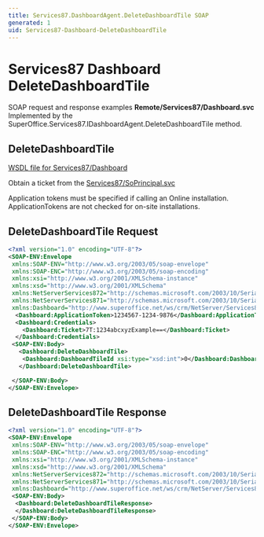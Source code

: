 ```yaml
---
title: Services87.DashboardAgent.DeleteDashboardTile SOAP
generated: 1
uid: Services87-Dashboard-DeleteDashboardTile
---
```


# Services87 Dashboard DeleteDashboardTile

SOAP request and response examples **Remote/Services87/Dashboard.svc**
Implemented by the <see cref="M:SuperOffice.Services87.IDashboardAgent.DeleteDashboardTile">SuperOffice.Services87.IDashboardAgent.DeleteDashboardTile</see> method.

## DeleteDashboardTile

[WSDL file for Services87/Dashboard](../Services87-Dashboard.md)

Obtain a ticket from the [Services87/SoPrincipal.svc](../SoPrincipal/index.md)

Application tokens must be specified if calling an Online installation. ApplicationTokens are not checked for on-site installations.

## DeleteDashboardTile Request

```xml
<?xml version="1.0" encoding="UTF-8"?>
<SOAP-ENV:Envelope
 xmlns:SOAP-ENV="http://www.w3.org/2003/05/soap-envelope"
 xmlns:SOAP-ENC="http://www.w3.org/2003/05/soap-encoding"
 xmlns:xsi="http://www.w3.org/2001/XMLSchema-instance"
 xmlns:xsd="http://www.w3.org/2001/XMLSchema"
 xmlns:NetServerServices872="http://schemas.microsoft.com/2003/10/Serialization/Arrays"
 xmlns:NetServerServices871="http://schemas.microsoft.com/2003/10/Serialization/"
 xmlns:Dashboard="http://www.superoffice.net/ws/crm/NetServer/Services87">
  <Dashboard:ApplicationToken>1234567-1234-9876</Dashboard:ApplicationToken>
  <Dashboard:Credentials>
    <Dashboard:Ticket>7T:1234abcxyzExample==</Dashboard:Ticket>
  </Dashboard:Credentials>
 <SOAP-ENV:Body>
   <Dashboard:DeleteDashboardTile>
    <Dashboard:DashboardTileId xsi:type="xsd:int">0</Dashboard:DashboardTileId>
   </Dashboard:DeleteDashboardTile>

 </SOAP-ENV:Body>
</SOAP-ENV:Envelope>

```

## DeleteDashboardTile Response

```xml
<?xml version="1.0" encoding="UTF-8"?>
<SOAP-ENV:Envelope
 xmlns:SOAP-ENV="http://www.w3.org/2003/05/soap-envelope"
 xmlns:SOAP-ENC="http://www.w3.org/2003/05/soap-encoding"
 xmlns:xsi="http://www.w3.org/2001/XMLSchema-instance"
 xmlns:xsd="http://www.w3.org/2001/XMLSchema"
 xmlns:NetServerServices872="http://schemas.microsoft.com/2003/10/Serialization/Arrays"
 xmlns:NetServerServices871="http://schemas.microsoft.com/2003/10/Serialization/"
 xmlns:Dashboard="http://www.superoffice.net/ws/crm/NetServer/Services87">
 <SOAP-ENV:Body>
  <Dashboard:DeleteDashboardTileResponse>
  </Dashboard:DeleteDashboardTileResponse>
 </SOAP-ENV:Body>
</SOAP-ENV:Envelope>

```
